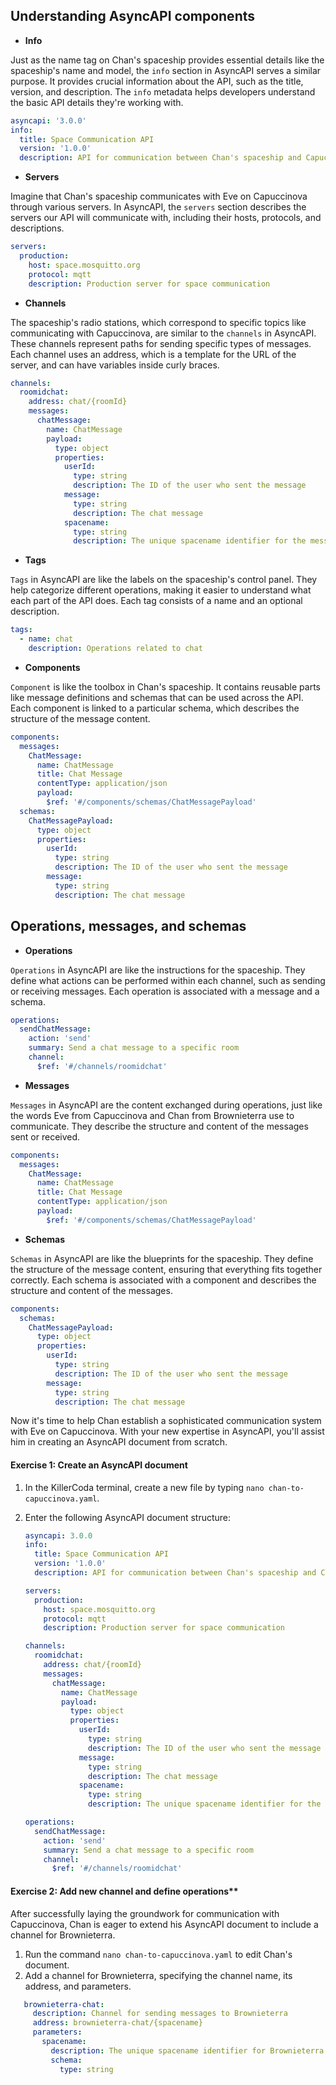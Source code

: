 
## Understanding AsyncAPI components 

- **Info**

Just as the name tag on Chan's spaceship provides essential details like the spaceship's name and model, the `info` section in AsyncAPI serves a similar purpose. It provides crucial information about the API, such as the title, version, and description. The `info` metadata helps developers understand the basic API details they're working with.

```yml
asyncapi: '3.0.0'
info:
  title: Space Communication API
  version: '1.0.0'
  description: API for communication between Chan's spaceship and Capuccinova
```

- **Servers**

Imagine that Chan's spaceship communicates with Eve on Capuccinova through various servers. In AsyncAPI, the `servers` section describes the servers our API will communicate with, including their hosts, protocols, and descriptions.

```yml
servers:
  production:
    host: space.mosquitto.org
    protocol: mqtt
    description: Production server for space communication
```

- **Channels**

The spaceship's radio stations, which correspond to specific topics like communicating with Capuccinova, are similar to the `channels` in AsyncAPI. These channels represent paths for sending specific types of messages. Each channel uses an address, which is a template for the URL of the server, and can have variables inside curly braces.

```yml
channels:
  roomidchat:
    address: chat/{roomId}
    messages:
      chatMessage:
        name: ChatMessage
        payload:
          type: object
          properties:
            userId:
              type: string
              description: The ID of the user who sent the message
            message:
              type: string
              description: The chat message
            spacename:
              type: string
              description: The unique spacename identifier for the message
```

- **Tags**

`Tags` in AsyncAPI are like the labels on the spaceship's control panel. They help categorize different operations, making it easier to understand what each part of the API does. Each tag consists of a name and an optional description.

```yml
tags:
  - name: chat
    description: Operations related to chat
```

- **Components**

`Component` is like the toolbox in Chan's spaceship. It contains reusable parts like message definitions and schemas that can be used across the API. Each component is linked to a particular schema, which describes the structure of the message content.

```yml
components:
  messages:
    ChatMessage:
      name: ChatMessage
      title: Chat Message
      contentType: application/json
      payload:
        $ref: '#/components/schemas/ChatMessagePayload'
  schemas:
    ChatMessagePayload:
      type: object
      properties:
        userId:
          type: string
          description: The ID of the user who sent the message
        message:
          type: string
          description: The chat message
```

## Operations, messages, and schemas

- **Operations**

`Operations` in AsyncAPI are like the instructions for the spaceship. They define what actions can be performed within each channel, such as sending or receiving messages. Each operation is associated with a message and a schema.

```yml
operations:
  sendChatMessage:
    action: 'send'
    summary: Send a chat message to a specific room
    channel:
      $ref: '#/channels/roomidchat'
```

- **Messages**

`Messages` in AsyncAPI are the content exchanged during operations, just like the words Eve from Capuccinova and Chan from Brownieterra use to communicate. They describe the structure and content of the messages sent or received.


```yml
components:
  messages:
    ChatMessage:
      name: ChatMessage
      title: Chat Message
      contentType: application/json
      payload:
        $ref: '#/components/schemas/ChatMessagePayload'
```

- **Schemas**

`Schemas` in AsyncAPI are like the blueprints for the spaceship. They define the structure of the message content, ensuring that everything fits together correctly. Each schema is associated with a component and describes the structure and content of the messages.

```yml
components:
  schemas:
    ChatMessagePayload:
      type: object
      properties:
        userId:
          type: string
          description: The ID of the user who sent the message
        message:
          type: string
          description: The chat message
```

Now it's time to help Chan establish a sophisticated communication system with Eve on Capuccinova. With your new expertise in AsyncAPI, you'll assist him in creating an AsyncAPI document from scratch.


#### Exercise 1: Create an AsyncAPI document


1. In the KillerCoda terminal, create a new file by typing `nano chan-to-capuccinova.yaml`.

2. Enter the following AsyncAPI document structure:
   ```yaml
   asyncapi: 3.0.0
   info:
     title: Space Communication API
     version: '1.0.0'
     description: API for communication between Chan's spaceship and Capuccinova

   servers:
     production:
       host: space.mosquitto.org
       protocol: mqtt
       description: Production server for space communication

   channels:
     roomidchat:
       address: chat/{roomId}
       messages:
         chatMessage:
           name: ChatMessage
           payload:
             type: object
             properties:
               userId:
                 type: string
                 description: The ID of the user who sent the message
               message:
                 type: string
                 description: The chat message
               spacename:
                 type: string
                 description: The unique spacename identifier for the message

   operations:
     sendChatMessage:
       action: 'send'
       summary: Send a chat message to a specific room
       channel:
         $ref: '#/channels/roomidchat'
   ```

#### Exercise 2: Add new channel and define operations**

After successfully laying the groundwork for communication with Capuccinova, Chan is eager to extend his AsyncAPI document to include a channel for Brownieterra. 

1. Run the command `nano chan-to-capuccinova.yaml` to edit Chan's document.
2. Add a channel for Brownieterra, specifying the channel name, its address, and parameters.
```yaml
   brownieterra-chat:
     description: Channel for sending messages to Brownieterra
     address: brownieterra-chat/{spacename}
     parameters:
       spacename:
         description: The unique spacename identifier for Brownieterra communication
         schema:
           type: string
```
